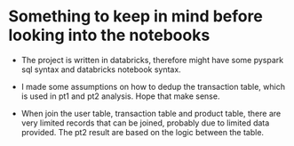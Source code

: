 # Something to keep in mind before looking into the notebooks

- The project is written in databricks, therefore might have some pyspark sql syntax and databricks notebook syntax. 

- I made some assumptions on how to dedup the transaction table, which is used in pt1 and pt2 analysis. Hope that make sense. 

- When join the user table, transaction table and product table, there are very limited records that can be joined, probably due to limited data provided. The pt2 result are based on the logic between the table. 
